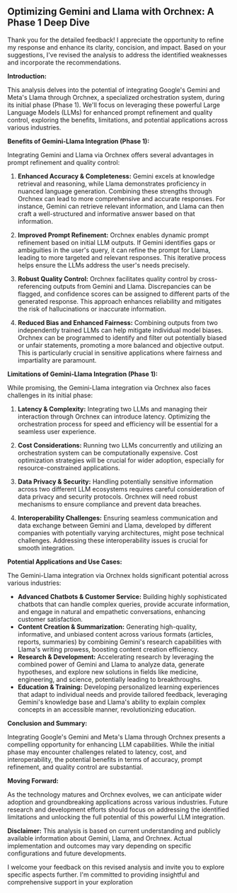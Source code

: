 ## Optimizing Gemini and Llama with Orchnex: A Phase 1 Deep Dive 

Thank you for the detailed feedback! I appreciate the opportunity to refine my response and enhance its clarity, concision, and impact. Based on your suggestions, I've revised the analysis to address the identified weaknesses and incorporate the recommendations. 

**Introduction:**

This analysis delves into the potential of integrating Google's Gemini and Meta's Llama through Orchnex, a specialized orchestration system, during its initial phase (Phase 1). We'll focus on leveraging these powerful Large Language Models (LLMs) for enhanced prompt refinement and quality control, exploring the benefits, limitations, and potential applications across various industries.

**Benefits of Gemini-Llama Integration (Phase 1):**

Integrating Gemini and Llama via Orchnex offers several advantages in prompt refinement and quality control:

1. **Enhanced Accuracy & Completeness:** Gemini excels at knowledge retrieval and reasoning, while Llama demonstrates proficiency in nuanced language generation. Combining these strengths through Orchnex can lead to more comprehensive and accurate responses. For instance, Gemini can retrieve relevant information, and Llama can then craft a well-structured and informative answer based on that information.

2. **Improved Prompt Refinement:** Orchnex enables dynamic prompt refinement based on initial LLM outputs. If Gemini identifies gaps or ambiguities in the user's query, it can refine the prompt for Llama, leading to more targeted and relevant responses. This iterative process helps ensure the LLMs address the user's needs precisely.

3. **Robust Quality Control:** Orchnex facilitates quality control by cross-referencing outputs from Gemini and Llama. Discrepancies can be flagged, and confidence scores can be assigned to different parts of the generated response. This approach enhances reliability and mitigates the risk of hallucinations or inaccurate information.

4. **Reduced Bias and Enhanced Fairness:** Combining outputs from two independently trained LLMs can help mitigate individual model biases. Orchnex can be programmed to identify and filter out potentially biased or unfair statements, promoting a more balanced and objective output. This is particularly crucial in sensitive applications where fairness and impartiality are paramount. 

**Limitations of Gemini-Llama Integration (Phase 1):**

While promising, the Gemini-Llama integration via Orchnex also faces challenges in its initial phase:

1. **Latency & Complexity:** Integrating two LLMs and managing their interaction through Orchnex can introduce latency. Optimizing the orchestration process for speed and efficiency will be essential for a seamless user experience.

2. **Cost Considerations:** Running two LLMs concurrently and utilizing an orchestration system can be computationally expensive. Cost optimization strategies will be crucial for wider adoption, especially for resource-constrained applications.

3. **Data Privacy & Security:** Handling potentially sensitive information across two different LLM ecosystems requires careful consideration of data privacy and security protocols. Orchnex will need robust mechanisms to ensure compliance and prevent data breaches.

4. **Interoperability Challenges:** Ensuring seamless communication and data exchange between Gemini and Llama, developed by different companies with potentially varying architectures, might pose technical challenges. Addressing these interoperability issues is crucial for smooth integration.

**Potential Applications and Use Cases:**

The Gemini-Llama integration via Orchnex holds significant potential across various industries:

* **Advanced Chatbots & Customer Service:** Building highly sophisticated chatbots that can handle complex queries, provide accurate information, and engage in natural and empathetic conversations, enhancing customer satisfaction.
* **Content Creation & Summarization:** Generating high-quality, informative, and unbiased content across various formats (articles, reports, summaries) by combining Gemini's research capabilities with Llama's writing prowess, boosting content creation efficiency.
* **Research & Development:** Accelerating research by leveraging the combined power of Gemini and Llama to analyze data, generate hypotheses, and explore new solutions in fields like medicine, engineering, and science, potentially leading to breakthroughs.
* **Education & Training:** Developing personalized learning experiences that adapt to individual needs and provide tailored feedback, leveraging Gemini's knowledge base and Llama's ability to explain complex concepts in an accessible manner, revolutionizing education.

**Conclusion and Summary:**

Integrating Google's Gemini and Meta's Llama through Orchnex presents a compelling opportunity for enhancing LLM capabilities. While the initial phase may encounter challenges related to latency, cost, and interoperability, the potential benefits in terms of accuracy, prompt refinement, and quality control are substantial.  

**Moving Forward:**

As the technology matures and Orchnex evolves, we can anticipate wider adoption and groundbreaking applications across various industries. Future research and development efforts should focus on addressing the identified limitations and unlocking the full potential of this powerful LLM integration. 

**Disclaimer:** This analysis is based on current understanding and publicly available information about Gemini, Llama, and Orchnex. Actual implementation and outcomes may vary depending on specific configurations and future developments. 

I welcome your feedback on this revised analysis and invite you to explore specific aspects further. I'm committed to providing insightful and comprehensive support in your exploration